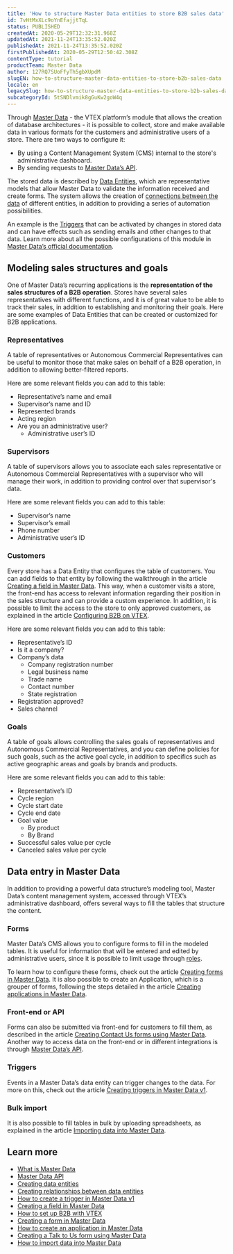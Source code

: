 ```yaml
---
title: 'How to structure Master Data entities to store B2B sales data'
id: 7vHtMxXLc9oYnEfajjtTqL
status: PUBLISHED
createdAt: 2020-05-29T12:32:31.968Z
updatedAt: 2021-11-24T13:35:52.020Z
publishedAt: 2021-11-24T13:35:52.020Z
firstPublishedAt: 2020-05-29T12:50:42.308Z
contentType: tutorial
productTeam: Master Data
author: 127RQ7SUoFfyTh5gbXUpdM
slugEN: how-to-structure-master-data-entities-to-store-b2b-sales-data
locale: en
legacySlug: how-to-structure-master-data-entities-to-store-b2b-sales-data
subcategoryId: 5tSNDlvmik8gGuKw2goW4q
---
```


Through [Master Data](https://help.vtex.com/tutorial/what-is-master-data--4otjBnR27u4WUIciQsmkAw) - the VTEX platform’s module that allows the creation of database architectures - it is possible to collect, store and make available data in various formats for the customers and administrative users of a store. There are two ways to configure it:
- By using a Content Management System (CMS) internal to the store's administrative dashboard.
- By sending requests to [Master Data’s API](https://developers.vtex.com/reference/master-data-api-v2-overview).

The stored data is described by [Data Entities](https://help.vtex.com/tutorial/creating-data-entities--tutorials_1265), which are representative models that allow Master Data to validate the information received and create forms. The system allows the creation of [connections between the data](https://help.vtex.com/tutorial/creating-relationships-between-data-entities--6TdIa6Q2IgWYUu2wsYIG48) of different entities, in addition to providing a series of automation possibilities.

An example is the [Triggers](https://help.vtex.com/tutorial/criando-trigger-no-master-data--tutorials_1270) that can be activated by changes in stored data and can have effects such as sending emails and other changes to that data. Learn more about all the possible configurations of this module in [Master Data’s official documentation](https://help.vtex.com/subcategory/configuracoes-de-master-data--5tSNDlvmik8gGuKw2goW4q).

## Modeling sales structures and goals

One of Master Data’s recurring applications is the __representation of the sales structures of a B2B operation__. Stores have several sales representatives with different functions, and it is of great value to be able to track their sales, in addition to establishing and monitoring their goals. Here are some examples of Data Entities that can be created or customized for B2B applications.

### Representatives

A table of representatives or Autonomous Commercial Representatives can be useful to monitor those that make sales on behalf of a B2B operation, in addition to allowing better-filtered reports.

Here are some relevant fields you can add to this table:
- Representative’s name and email
- Supervisor’s name and ID
- Represented brands
- Acting region
- Are you an administrative user?
  - Administrative user’s ID

### Supervisors

A table of supervisors allows you to associate each sales representative or Autonomous Commercial Representatives with a supervisor who will manage their work, in addition to providing control over that supervisor's data.

Here are some relevant fields you can add to this table:
- Supervisor’s name
- Supervisor’s email
- Phone number
- Administrative user’s ID

### Customers

Every store has a Data Entity that configures the table of customers. You can add fields to that entity by following the walkthrough in the article [Creating a field in Master Data](https://help.vtex.com/tutorial/how-can-i-create-field-in-master-data--frequentlyAskedQuestions_1829). This way, when a customer visits a store, the front-end has access to relevant information regarding their position in the sales structure and can provide a custom experience. In addition, it is possible to limit the access to the store to only approved customers, as explained in the article [Configuring B2B on VTEX](https://help.vtex.com/tutorial/configurando-b2b-na-vtex).

Here are some relevant fields you can add to this table:
- Representative’s ID
- Is it a company?
- Company’s data
  - Company registration number
  - Legal business name
  - Trade name
  - Contact number
  - State registration
- Registration approved?
- Sales channel

### Goals

A table of goals allows controlling the sales goals of representatives and Autonomous Commercial Representatives, and you can define policies for such goals, such as the active goal cycle, in addition to specifics such as active geographic areas and goals by brands and products.

Here are some relevant fields you can add to this table:
- Representative’s ID
- Cycle region
- Cycle start date
- Cycle end date
- Goal value
  - By product
  - By Brand
- Successful sales value per cycle
- Canceled sales value per cycle

## Data entry in Master Data

In addition to providing a powerful data structure’s modeling tool, Master Data’s content management system, accessed through VTEX’s administrative dashboard, offers several ways to fill the tables that structure the content.

### Forms

Master Data’s CMS allows you to configure forms to fill in the modeled tables. It is useful for information that will be entered and edited by administrative users, since it is possible to limit usage through [roles](https://help.vtex.com/tutorial/perfis-de-acesso--7HKK5Uau2H6wxE1rH5oRbc).

To learn how to configure these forms, check out the article [Creating forms in Master Data](https://help.vtex.com/tutorial/creating-form-in-master-data--tutorials_1047). It is also possible to create an Application, which is a grouper of forms, following the steps detailed in the article [Creating applications in Master Data](https://help.vtex.com/tutorial/creating-an-application-in-master-data--tutorials_1115).

### Front-end or API

Forms can also be submitted via front-end for customers to fill them, as described in the article [Creating Contact Us forms using Master Data](https://help.vtex.com/tutorial/criar-formulario-de-fale-conosco-usando-master-data--frequentlyAskedQuestions_614). Another way to access data on the front-end or in different integrations is through [Master Data’s API](https://developers.vtex.com/reference/master-data-api-v1-overview).

### Triggers

Events in a Master Data’s data entity can trigger changes to the data. For more on this, check out the article [Creating triggers in Master Data v1](https://help.vtex.com/tutorial/criando-trigger-no-master-data--tutorials_1270).

### Bulk import

It is also possible to fill tables in bulk by uploading spreadsheets, as explained in the article [Importing data into Master Data](https://help.vtex.com/tutorial/importing-data-into-master-data--tutorials_1135).

## Learn more

- [What is Master Data](https://help.vtex.com/tutorial/what-is-master-data--4otjBnR27u4WUIciQsmkAw)
- [Master Data API](https://developers.vtex.com/reference/master-data-api-v2-overview)
- [Creating data entities](https://help.vtex.com/tutorial/creating-data-entities--tutorials_1265)
- [Creating relationships between data entities](https://help.vtex.com/tutorial/creating-relationships-between-data-entities--6TdIa6Q2IgWYUu2wsYIG48)
- [How to create a trigger in Master Data v1](https://help.vtex.com/tutorial/criando-trigger-no-master-data--tutorials_1270)
- [Creating a field in Master Data](https://help.vtex.com/tutorial/how-can-i-create-field-in-master-data--frequentlyAskedQuestions_1829)
- [How to set up B2B with VTEX](https://help.vtex.com/tutorial/configurando-b2b-na-vtex)
- [Creating a form in Master Data](https://help.vtex.com/tutorial/creating-form-in-master-data--tutorials_1047)
- [How to create an application in Master Data](https://help.vtex.com/tutorial/creating-an-application-in-master-data--tutorials_1115)
- [Creating a Talk to Us form using Master Data](https://help.vtex.com/tutorial/criar-formulario-de-fale-conosco-usando-master-data--frequentlyAskedQuestions_614)
- [How to import data into Master Data](https://help.vtex.com/tutorial/importing-data-into-master-data--tutorials_1135)
